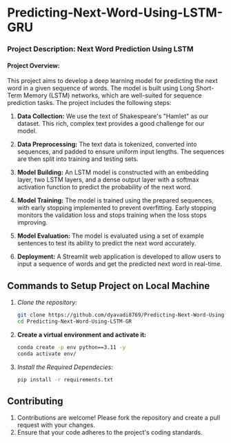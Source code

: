 # Predicting-Next-Word-Using-LSTM-GRU


### Project Description: Next Word Prediction Using LSTM

#### Project Overview:

This project aims to develop a deep learning model for predicting the next word in a given sequence of words. The model is built using Long Short-Term Memory (LSTM) networks, which are well-suited for sequence prediction tasks. The project includes the following steps:

1. **Data Collection:** We use the text of Shakespeare's "Hamlet" as our dataset. This rich, complex text provides a good challenge for our model.

2. **Data Preprocessing:** The text data is tokenized, converted into sequences, and padded to ensure uniform input lengths. The sequences are then split into training and testing sets.

3.  **Model Building:** An LSTM model is constructed with an embedding layer, two LSTM layers, and a dense output layer with a softmax activation function to predict the probability of the next word.

4. **Model Training:** The model is trained using the prepared sequences, with early stopping implemented to prevent overfitting. Early stopping monitors the validation loss and stops training when the loss stops improving.

5.  **Model Evaluation:** The model is evaluated using a set of example sentences to test its ability to predict the next word accurately.

6. **Deployment:** A Streamlit web application is developed to allow users to input a sequence of words and get the predicted next word in real-time.


## Commands to Setup Project on Local Machine

1. *Clone the repository:*

   ```bash
   git clone https://github.com/dyavadi8769/Predicting-Next-Word-Using-LSTM-GRU.git
   cd Predicting-Next-Word-Using-LSTM-GR

2.  **Create a virtual environment and activate it:**
    ```bash
    conda create -p env python==3.11 -y
    conda activate env/ 

3.  *Install the Required Dependecies:*
    ```bash
    pip install -r requirements.txt

## Contributing

1. Contributions are welcome! Please fork the repository and create a pull request with your changes. 
2. Ensure that your code adheres to the project's coding standards.